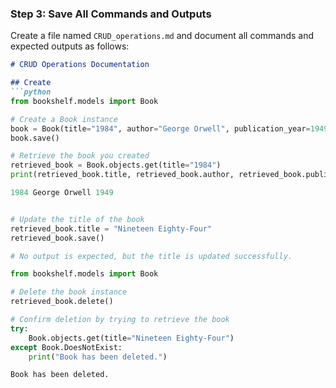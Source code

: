 
### Step 3: Save All Commands and Outputs

Create a file named `CRUD_operations.md` and document all commands and expected outputs as follows:

```markdown
# CRUD Operations Documentation

## Create
```python
from bookshelf.models import Book

# Create a Book instance
book = Book(title="1984", author="George Orwell", publication_year=1949)
book.save()

# Retrieve the book you created
retrieved_book = Book.objects.get(title="1984")
print(retrieved_book.title, retrieved_book.author, retrieved_book.publication_year)

1984 George Orwell 1949


# Update the title of the book
retrieved_book.title = "Nineteen Eighty-Four"
retrieved_book.save()

# No output is expected, but the title is updated successfully.

from bookshelf.models import Book

# Delete the book instance
retrieved_book.delete()

# Confirm deletion by trying to retrieve the book
try:
    Book.objects.get(title="Nineteen Eighty-Four")
except Book.DoesNotExist:
    print("Book has been deleted.")

Book has been deleted.



